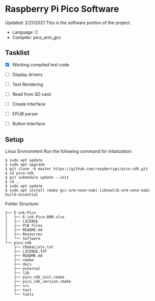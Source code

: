 # Raspberry Pi Pico Software
Updated: 2/21/2021
This is the software portion of the project.
- Language: C
- Compiler: pico_arm_gcc

## Tasklist
 - [X] Working compiled test code
 - [ ] Display drivers
 - [ ] Text Rendering
 - [ ] Read from SD card
 - [ ] Create Interface
 - [ ] EPUB parser
 - [ ] Button Interface
 
 
## Setup
Linux Environment
Run the following command for initalization:
```
$ sudo apt update
$ sudo apt upgrade
$ git clone -b master https://github.com/raspberrypi/pico-sdk.git
$ cd pico-sdk
$ git submodule update --init
$ cd ..
$ sudo apt update
$ sudo apt install cmake gcc-arm-none-eabi libnewlib-arm-none-eabi build-essential
```
Folder Structure:
```
├── E-ink-Pico
│   ├── E-ink-Pico-BOM.xlsx
│   ├── LICENSE
│   ├── PCB Files
│   ├── README.md
│   ├── Resources
│   └── Software
└── pico-sdk 
    ├── CMakeLists.txt
    ├── LICENSE.TXT
    ├── README.md
    ├── cmake
    ├── docs
    ├── external
    ├── lib
    ├── pico_sdk_init.cmake
    ├── pico_sdk_version.cmake
    ├── src
    ├── test
    └── tools
```

